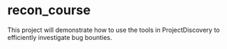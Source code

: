 # recon_course
This project will demonstrate how to use the tools in ProjectDiscovery to efficiently investigate bug bounties.
